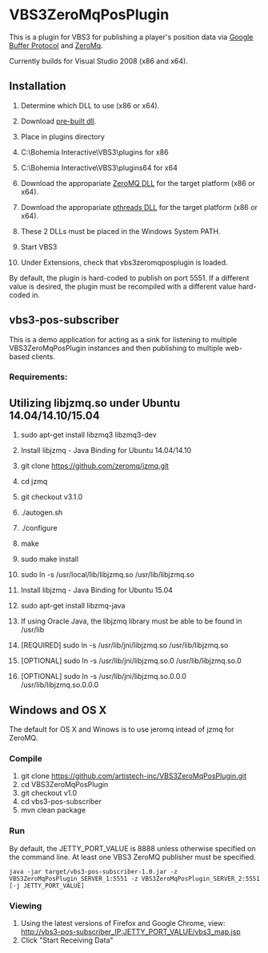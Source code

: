 # VBS3ZeroMqPosPlugin

This is a plugin for VBS3 for publishing a player's position data via [Google Buffer Protocol](https://developers.google.com/protocol-buffers/?hl=en) and [ZeroMq](http://zeromq.org/).

Currently builds for Visual Studio 2008 (x86 and x64).

## Installation

1. Determine which DLL to use (x86 or x64).
2. Download [pre-built dll](https://github.com/artistech-inc/VBS3ZeroMqPosPlugin/tree/v1.0/VBS3ZeroMqPosPlugin/bin).
3. Place in plugins directory

  1. C:\Bohemia Interactive\VBS3\plugins for x86
  2. C:\Bohemia Interactive\VBS3\plugins64 for x64

4. Download the appropariate [ZeroMQ DLL](https://github.com/artistech-inc/VBS3ZeroMqPosPlugin/tree/v1.0/zeromq-4.0.4) for the target platform (x86 or x64).
5. Download the appropariate [pthreads DLL](https://github.com/artistech-inc/VBS3ZeroMqPosPlugin/tree/v1.0/pthreads-2.9.1/lib) for the target platform (x86 or x64).
6. These 2 DLLs must be placed in the Windows System PATH.
7. Start VBS3
8. Under Extensions, check that vbs3zeromqposplugin is loaded.

By default, the plugin is hard-coded to publish on port 5551\. If a different value is desired, the plugin must be recompiled with a different value hard-coded in.

## vbs3-pos-subscriber

This is a demo application for acting as a sink for listening to multiple VBS3ZeroMqPosPlugin instances and then publishing to multiple web-based clients.

### Requirements:

## Utilizing libjzmq.so under Ubuntu 14.04/14.10/15.04

1. sudo apt-get install libzmq3 libzmq3-dev
2. Install libjzmq - Java Binding for Ubuntu 14.04/14.10

  1. git clone <https://github.com/zeromq/jzmq.git>
  2. cd jzmq
  3. git checkout v3.1.0
  4. ./autogen.sh
  5. ./configure
  6. make
  7. sudo make install
  8. sudo ln -s /usr/local/lib/libjzmq.so /usr/lib/libjzmq.so

3. Install libjzmq - Java Binding for Ubuntu 15.04

  1. sudo apt-get install libzmq-java
  2. If using Oracle Java, the libjzmq library must be able to be found in /usr/lib
  3. [REQUIRED] sudo ln -s /usr/lib/jni/libjzmq.so /usr/lib/libjzmq.so
  4. [OPTIONAL] sudo ln -s /usr/lib/jni/libjzmq.so.0 /usr/lib/libjzmq.so.0
  5. [OPTIONAL] sudo ln -s /usr/lib/jni/libjzmq.so.0.0.0 /usr/lib/libjzmq.so.0.0.0

## Windows and OS X

The default for OS X and Winows is to use jeromq intead of jzmq for ZeroMQ.

### Compile

1. git clone <https://github.com/artistech-inc/VBS3ZeroMqPosPlugin.git>
2. cd VBS3ZeroMqPosPlugin
3. git checkout v1.0
4. cd vbs3-pos-subscriber
5. mvn clean package

### Run

By default, the JETTY_PORT_VALUE is 8888 unless otherwise specified on the command line. At least one VBS3 ZeroMQ publisher must be specified.

```shell
java -jar target/vbs3-pos-subscriber-1.0.jar -z VBS3ZeroMqPosPlugin_SERVER_1:5551 -z VBS3ZeroMqPosPlugin_SERVER_2:5551 [-j JETTY_PORT_VALUE]
```

### Viewing

1. Using the latest versions of Firefox and Google Chrome, view: <http://vbs3-pos-subscriber_IP:JETTY_PORT_VALUE/vbs3_map.jsp>
2. Click "Start Receiving Data"
